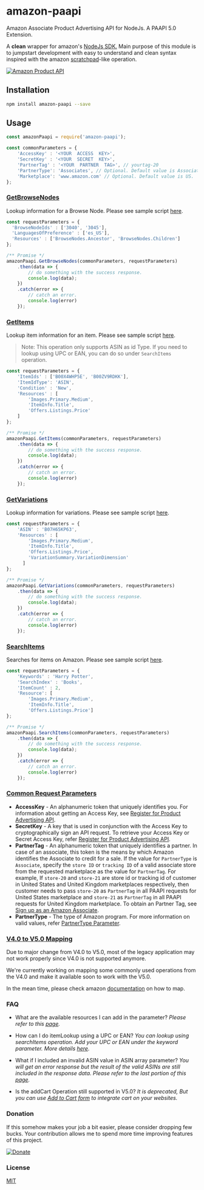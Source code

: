 # amazon-paapi

Amazon Associate Product Advertising API for NodeJs. A PAAPI 5.0 Extension.

A **clean** wrapper for amazon's [NodeJs SDK.](https://webservices.amazon.com/paapi5/documentation/with-sdk.html#nodejs) Main purpose of this module is to jumpstart development with easy to understand and clean syntax inspired with the amazon [scratchpad](https://webservices.amazon.com/paapi5/scratchpad/index.html)-like operation.

[![Amazon Product API](https://d15ljbth6loks9.cloudfront.net/assets/logos/paapi5_documentation_logo.png)](https://webservices.amazon.com/paapi5/documentation/)

## Installation
```bash
npm install amazon-paapi --save
```
## Usage
```js
const amazonPaapi = require('amazon-paapi');

const commonParameters = {
	'AccessKey' : '<YOUR  ACCESS  KEY>',
	'SecretKey' : '<YOUR  SECRET  KEY>',
	'PartnerTag' : '<YOUR  PARTNER  TAG>', // yourtag-20
	'PartnerType': 'Associates', // Optional. Default value is Associates.
	'Marketplace': 'www.amazon.com' // Optional. Default value is US.
};
```

### [GetBrowseNodes](https://webservices.amazon.com/paapi5/documentation/getbrowsenodes.html)
Lookup information for a Browse Node. Please see sample script [here](https://github.com/jorgerosal/amazon-paapi/blob/master/sample/getBrowseNodes.js).
```js
const requestParameters = {
  'BrowseNodeIds' : ['3040', '3045'],
  'LanguagesOfPreference' : ['es_US'],
  'Resources' : ['BrowseNodes.Ancestor', 'BrowseNodes.Children']
};

/** Promise */
amazonPaapi.GetBrowseNodes(commonParameters, requestParameters)
    .then(data => {
        // do something with the success response.
        console.log(data);
    })
    .catch(error => {
        // catch an error.
        console.log(error)
    });
```


### [GetItems](https://webservices.amazon.com/paapi5/documentation/get-items.html)
Lookup item information for an item. Please see sample script [here](https://github.com/jorgerosal/amazon-paapi/blob/master/sample/getItems.js).

> Note: This operation only supports ASIN as id Type. If you need to
> lookup using UPC or EAN, you can do so under `SearchItems` operation.

```js
const requestParameters = {
	'ItemIds' : ['B00X4WHP5E', 'B00ZV9RDKK'],
	'ItemIdType': 'ASIN', 
	'Condition' : 'New',
	'Resources' : [ 
		'Images.Primary.Medium',
		'ItemInfo.Title',
		'Offers.Listings.Price'
	]
};

/** Promise */
amazonPaapi.GetItems(commonParameters, requestParameters)
    .then(data => {
        // do something with the success response.
        console.log(data);
    })
    .catch(error => {
        // catch an error.
        console.log(error)
    });
```

###  [GetVariations](https://webservices.amazon.com/paapi5/documentation/get-variations.html)
Lookup information for variations.  Please see sample script [here](https://github.com/jorgerosal/amazon-paapi/blob/master/sample/getVariations.js).
```js
const requestParameters = {
    'ASIN' : 'B07H65KP63',
    'Resources' : [
        'Images.Primary.Medium',
        'ItemInfo.Title',
        'Offers.Listings.Price',
        'VariationSummary.VariationDimension'
      ]
};

/** Promise */
amazonPaapi.GetVariations(commonParameters, requestParameters)
    .then(data => {
        // do something with the success response.
        console.log(data);
    })
    .catch(error => {
        // catch an error.
        console.log(error)
    });
```

###  [SearchItems](https://webservices.amazon.com/paapi5/documentation/search-items.html)
Searches for items on Amazon. Please see sample script [here](https://github.com/jorgerosal/amazon-paapi/blob/master/sample/searchItems.js).
```js
const requestParameters = {
    'Keywords' : 'Harry Potter',
    'SearchIndex' : 'Books',
    'ItemCount' : 2,
    'Resource': [
	    'Images.Primary.Medium',
	    'ItemInfo.Title', 
	    'Offers.Listings.Price']
};

/** Promise */
amazonPaapi.SearchItems(commonParameters, requestParameters)
    .then(data => {
        // do something with the success response.
        console.log(data);
    })
    .catch(error => {
        // catch an error.
        console.log(error)
    });
```

### [Common Request Parameters](https://webservices.amazon.com/paapi5/documentation/common-request-parameters.html)
	
 - **AccessKey** - An alphanumeric token that uniquely identifies you. For information about getting an Access Key, see  [Register for Product Advertising API](https://webservices.amazon.com/paapi5/documentation/register-for-pa-api.html).
 - 	**SecretKey** - A key that is used in conjunction with the Access Key to cryptographically sign an API request. To retrieve your Access Key or Secret Access Key, refer [Register for Product Advertising API](https://webservices.amazon.com/paapi5/documentation/register-for-pa-api.html).
 - **PartnerTag** - An alphanumeric token that uniquely identifies a partner. In case of an associate, this token is the means by which Amazon identifies the Associate to credit for a sale. If the value for `PartnerType` is `Associate`, specify the `store ID` or `tracking ID` of a valid associate store from the requested marketplace as the value for `PartnerTag`. For example, If `store-20` and `store-21` are store id or tracking id of customer in United States and United Kingdom marketplaces respectively, then customer needs to pass `store-20` as `PartnerTag` in all PAAPI requests for United States marketplace and `store-21` as `PartnerTag` in all PAAPI requests for United Kingdom marketplace. To obtain an Partner Tag, see [Sign up as an Amazon Associate](https://webservices.amazon.com/paapi5/documentation/troubleshooting/sign-up-as-an-associate.html).
 - **PartnerType** - The type of Amazon program. For more information on valid values, refer  [PartnerType Parameter](https://webservices.amazon.com/paapi5/documentation/common-request-parameters.html#partnertype).


### [V4.0 to V5.0 Mapping](%28https://webservices.amazon.com/paapi5/documentation/migration-guide/pa-api-40-to-50-mapping.html)
Due to major change from V4.0 to V5.0, most of the legacy application may not work properly since V4.0 is not supported anymore. 

We're currently working on mapping some commonly used operations from the V4.0 and make it available soon to work with the V5.0.

In the mean time, please check amazon  [documentation](https://webservices.amazon.com/paapi5/documentation/migration-guide/pa-api-40-to-50-mapping.html) on how to map.

### FAQ

- What are the available resources I can add in the parameter?
  *Please refer to this [page](https://webservices.amazon.com/paapi5/documentation/resources.html).*

- How can I do itemLookup using a UPC or EAN?
*You can lookup using searchItems operation. Add your UPC or EAN under the keyword parameter. More details [here](https://webservices.amazon.com/paapi5/documentation/use-cases/search-with-external-identifiers.html).*
- What if I included an invalid ASIN value in ASIN array parameter? 
*You will get an error response but the result of the valid ASINs are still included in the response data. Please refer to the last portion of this [page](https://webservices.amazon.com/paapi5/documentation/troubleshooting/processing-of-errors.html).*

- Is the addCart Operation still supported in V5.0? 
*It is deprecated, But you can use [Add to Cart form](https://webservices.amazon.com/paapi5/documentation/add-to-cart-form.html) to integrate cart on your websites.*

### Donation
If this somehow makes your job a bit easier, please consider dropping few bucks.
Your contribution allows me to spend more time improving features of this project.

[![Donate](https://www.paypalobjects.com/en_US/i/btn/btn_donate_LG.gif)](https://www.paypal.com/cgi-bin/webscr?cmd=_s-xclick&hosted_button_id=2N243HNZCXY7J&source=url)

### License
[MIT](https://github.com/jorgerosal/amazon-paapi/blob/master/LICENSE)